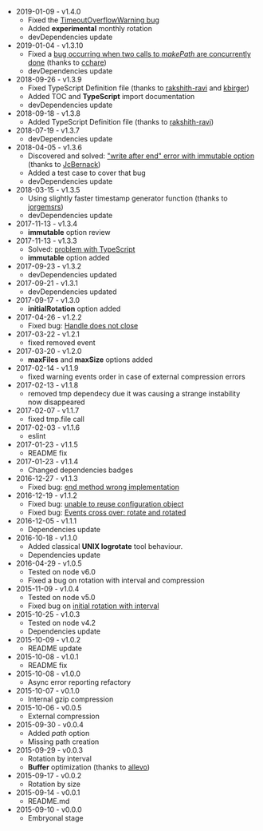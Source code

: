 - 2019-01-09 - v1.4.0
  - Fixed the [TimeoutOverflowWarning bug](https://github.com/iccicci/rotating-file-stream/issues/34)
  - Added **experimental** monthly rotation
  - devDependencies update
- 2019-01-04 - v1.3.10
  - Fixed a [bug occurring when two calls to _makePath_ are concurrently done](https://github.com/iccicci/rotating-file-stream/pull/33) (thanks to [cchare](https://github.com/cchare))
  - devDependencies update
- 2018-09-26 - v1.3.9
  - Fixed TypeScript Definition file (thanks to [rakshith-ravi](https://www.npmjs.com/~rakshith-ravi) and [kbirger](https://www.npmjs.com/~kbirger))
  - Added TOC and **TypeScript** import documentation
  - devDependencies update
- 2018-09-18 - v1.3.8
  - Added TypeScript Definition file (thanks to [rakshith-ravi](https://www.npmjs.com/~rakshith-ravi))
- 2018-07-19 - v1.3.7
  - devDependencies update
- 2018-04-05 - v1.3.6
  - Discovered and solved: ["write after end" error with immutable option](https://github.com/iccicci/rotating-file-stream/issues/23) (thanks to [JcBernack](https://github.com/JcBernack))
  - Added a test case to cover that bug
  - devDependencies update
- 2018-03-15 - v1.3.5
  - Using slightly faster timestamp generator function (thanks to [jorgemsrs](https://github.com/jorgemsrs))
  - devDependencies update
- 2017-11-13 - v1.3.4
  - **immutable** option review
- 2017-11-13 - v1.3.3
  - Solved: [problem with TypeScript](https://github.com/iccicci/rotating-file-stream/issues/19)
  - **immutable** option added
- 2017-09-23 - v1.3.2
  - devDependencies updated
- 2017-09-21 - v1.3.1
  - devDependencies updated
- 2017-09-17 - v1.3.0
  - **initialRotation** option added
- 2017-04-26 - v1.2.2
  - Fixed bug: [Handle does not close](https://github.com/iccicci/rotating-file-stream/issues/11)
- 2017-03-22 - v1.2.1
  - fixed removed event
- 2017-03-20 - v1.2.0
  - **maxFiles** and **maxSize** options added
- 2017-02-14 - v1.1.9
  - fixed warning events order in case of external compression errors
- 2017-02-13 - v1.1.8
  - removed tmp dependecy due it was causing a strange instability now disappeared
- 2017-02-07 - v1.1.7
  - fixed tmp.file call
- 2017-02-03 - v1.1.6
  - eslint
- 2017-01-23 - v1.1.5
  - README fix
- 2017-01-23 - v1.1.4
  - Changed dependencies badges
- 2016-12-27 - v1.1.3
  - Fixed bug: [end method wrong implementation](https://github.com/iccicci/rotating-file-stream/issues/9)
- 2016-12-19 - v1.1.2
  - Fixed bug: [unable to reuse configuration object](https://github.com/iccicci/rotating-file-stream/issues/10)
  - Fixed bug: [Events cross over: rotate and rotated](https://github.com/iccicci/rotating-file-stream/issues/6)
- 2016-12-05 - v1.1.1
  - Dependencies update
- 2016-10-18 - v1.1.0
  - Added classical **UNIX logrotate** tool behaviour.
  - Dependencies update
- 2016-04-29 - v1.0.5
  - Tested on node v6.0
  - Fixed a bug on rotation with interval and compression
- 2015-11-09 - v1.0.4
  - Tested on node v5.0
  - Fixed bug on [initial rotation with interval](https://github.com/iccicci/rotating-file-stream/issues/2)
- 2015-10-25 - v1.0.3
  - Tested on node v4.2
  - Dependencies update
- 2015-10-09 - v1.0.2
  - README update
- 2015-10-08 - v1.0.1
  - README fix
- 2015-10-08 - v1.0.0
  - Async error reporting refactory
- 2015-10-07 - v0.1.0
  - Internal gzip compression
- 2015-10-06 - v0.0.5
  - External compression
- 2015-09-30 - v0.0.4
  - Added _path_ option
  - Missing path creation
- 2015-09-29 - v0.0.3
  - Rotation by interval
  - **Buffer** optimization (thanks to [allevo](https://www.npmjs.com/~allevo))
- 2015-09-17 - v0.0.2
  - Rotation by size
- 2015-09-14 - v0.0.1
  - README.md
- 2015-09-10 - v0.0.0
  - Embryonal stage
